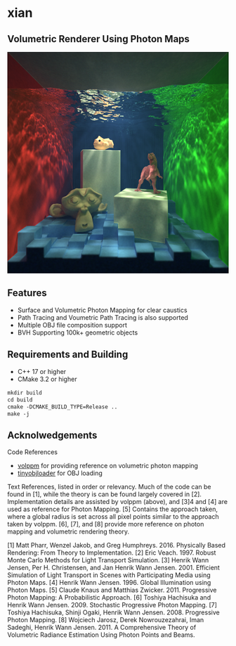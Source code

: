 # xian
## Volumetric Renderer Using Photon Maps

![picture](renders/tyra166.png)

## Features

* Surface and Volumetric Photon Mapping for clear caustics
* Path Tracing and Voumetric Path Tracing is also supported
* Multiple OBJ file composition support
* BVH Supporting 100k+ geometric objects



## Requirements and Building
* C++ 17 or higher
* CMake 3.2 or higher

```
mkdir build
cd build
cmake -DCMAKE_BUILD_TYPE=Release ..
make -j
```


## Acknolwedgements 

Code References
* [volppm](https://github.com/yumcyaWiz/volppm) for providing reference on volumetric photon mapping
* [tinyobjloader](https://github.com/tinyobjloader/tinyobjloader) for OBJ loading

Text References, listed in order or relevancy. Much of the code can be found in [1], while the theory is can be found largely covered in [2]. Implementation details are assisted by volppm (above), and [3]4 and [4] are used as reference for Photon Mapping. [5] Contains the approach taken, where a global radius is set across all pixel points similar to the approach taken by volppm. [6], [7], and [8] provide more reference on photon mapping and volumetric rendering theory.

[1] Matt Pharr, Wenzel Jakob, and Greg Humphreys. 2016. Physically Based Rendering: From Theory to Implementation.
[2] Eric Veach. 1997. Robust Monte Carlo Methods for Light Transport Simulation.
[3] Henrik Wann Jensen, Per H. Christensen, and Jan Henrik Wann Jensen. 2001. Efficient Simulation of Light Transport in Scenes with Participating Media using Photon Maps.
[4] Henrik Wann Jensen. 1996. Global Illumination using Photon Maps.
[5] Claude Knaus and Matthias Zwicker. 2011. Progressive Photon Mapping: A Probabilistic Approach.
[6] Toshiya Hachisuka and Henrik Wann Jensen. 2009. Stochastic Progressive Photon Mapping.
[7] Toshiya Hachisuka, Shinji Ogaki, Henrik Wann Jensen. 2008. Progressive Photon Mapping.
[8] Wojciech Jarosz, Derek Nowrouzezahrai, Iman Sadeghi, Henrik Wann Jensen. 2011. A Comprehensive Theory of Volumetric Radiance Estimation Using Photon Points and Beams.
